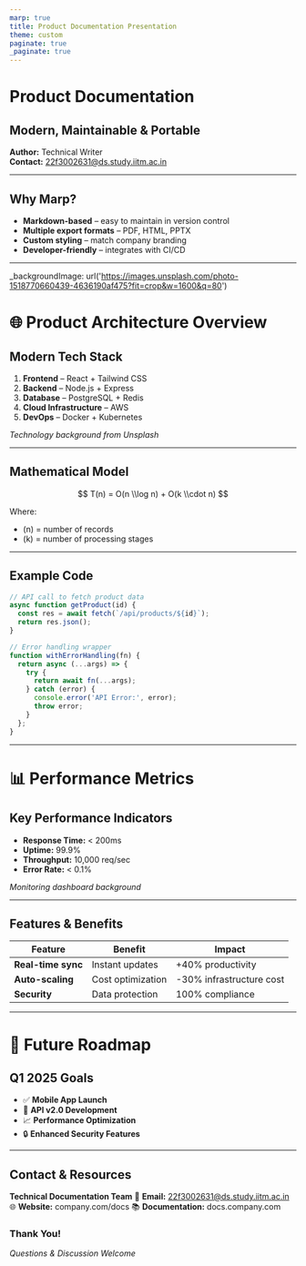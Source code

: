 ```yaml
---
marp: true
title: Product Documentation Presentation
theme: custom
paginate: true
_paginate: true
---
```


<!--
theme: custom
style: |
  section {
    font-family: 'Segoe UI', sans-serif;
    font-size: 1.1em;
  }
  h1, h2 {
    color: #004080;
  }
  footer {
    color: #888;
    font-size: 0.8em;
  }
-->
<!-- _footer: "© 2025 Software Company | Contact: 22f3002631@ds.study.iitm.ac.in" -->

# Product Documentation  
## Modern, Maintainable & Portable

**Author:** Technical Writer  
**Contact:** 22f3002631@ds.study.iitm.ac.in

---

## Why Marp?

- **Markdown-based** – easy to maintain in version control
- **Multiple export formats** – PDF, HTML, PPTX
- **Custom styling** – match company branding
- **Developer-friendly** – integrates with CI/CD

---

_backgroundImage: url('https://images.unsplash.com/photo-1518770660439-4636190af475?fit=crop&w=1600&q=80') 
<!-- _backgroundSize: cover -->
<!-- _color: white -->
<!-- _backgroundColor: rgba(0,0,0,0.4) -->

# 🌐 Product Architecture Overview

## Modern Tech Stack

1. **Frontend** – React + Tailwind CSS
2. **Backend** – Node.js + Express
3. **Database** – PostgreSQL + Redis
4. **Cloud Infrastructure** – AWS
5. **DevOps** – Docker + Kubernetes

*Technology background from Unsplash*

---

## Mathematical Model

$$
T(n) = O(n \\log n) + O(k \\cdot n)
$$

Where:  
- \(n\) = number of records  
- \(k\) = number of processing stages

---

## Example Code

```javascript
// API call to fetch product data
async function getProduct(id) {
  const res = await fetch(`/api/products/${id}`);
  return res.json();
}

// Error handling wrapper
function withErrorHandling(fn) {
  return async (...args) => {
    try {
      return await fn(...args);
    } catch (error) {
      console.error('API Error:', error);
      throw error;
    }
  };
}
```

---

<!-- _backgroundImage: url('https://images.unsplash.com/photo-1551288049-bebda4e38f71?fit=crop&w=1600&q=80') -->
<!-- _backgroundSize: cover -->
<!-- _color: white -->
<!-- _backgroundColor: rgba(0,0,0,0.3) -->

# 📊 Performance Metrics

## Key Performance Indicators

- **Response Time:** < 200ms
- **Uptime:** 99.9%
- **Throughput:** 10,000 req/sec
- **Error Rate:** < 0.1%

*Monitoring dashboard background*

---

## Features & Benefits

| Feature | Benefit | Impact |
|---------|---------|--------|
| **Real-time sync** | Instant updates | +40% productivity |
| **Auto-scaling** | Cost optimization | -30% infrastructure cost |
| **Security** | Data protection | 100% compliance |

---

<!-- _backgroundImage: url('https://images.unsplash.com/photo-1460925895917-afdab827c52f?fit=crop&w=1600&q=80') -->
<!-- _backgroundSize: cover -->
<!-- _color: white -->

# 🚀 Future Roadmap

## Q1 2025 Goals

- ✅ **Mobile App Launch**
- 🔄 **API v2.0 Development**
- 📈 **Performance Optimization**
- 🔒 **Enhanced Security Features**

---

## Contact & Resources

**Technical Documentation Team**
📧 **Email:** 22f3002631@ds.study.iitm.ac.in
🌐 **Website:** company.com/docs
📚 **Documentation:** docs.company.com

### Thank You!
*Questions & Discussion Welcome*
